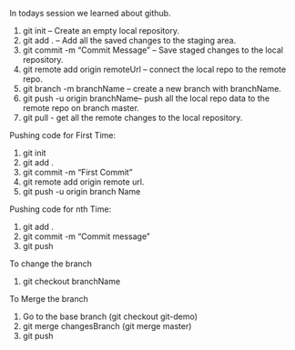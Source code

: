 In todays session we learned about github.

1.	git init – Create an empty local repository.
2.	git add . – Add all the saved changes to the staging area.
3.	git commit -m “Commit Message” – Save staged changes to the local repository.
4.	git remote add origin remoteUrl – connect the local repo to the remote repo.
5.	git branch -m branchName – create a new branch with branchName. 
6.	git push -u origin branchName– push all the local repo data to the remote repo on branch master.
7. git pull - get all the remote changes to the local repository.


Pushing code for First Time:
1. git init
2. git add .
3. git commit -m “First Commit”
4. git remote add origin remote url.
5. git push -u origin branch Name


Pushing code for nth Time:
1.	git add .
2.	git commit -m “Commit message”
3.	git push


To change the branch
1. git checkout branchName

To Merge the branch
1. Go to the base branch (git checkout git-demo)
2. git merge changesBranch (git merge master)
3. git push